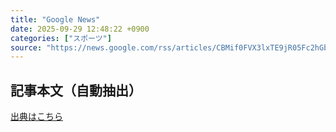 ```yaml
---
title: "Google News"
date: 2025-09-29 12:48:22 +0900
categories: ["スポーツ"]
source: "https://news.google.com/rss/articles/CBMif0FVX3lxTE9jR05Fc2hGb0FsTFA3UDRsSHAySDVvSWdFR1N6UEF3Vnd6MFBKbmJfeEl6WHZSZUhWbmdXdGs0T3B2azJPMl9aNm1hNlBMXzBuV3BoTVRINE14d1llYURONkxacEdnTGtFX0tGbEpMUHVCN0FZN3lJT2xBbG8ybm8?oc=5"
---
```


## 記事本文（自動抽出）
<body class="y0K44d EA71Tc" id="readabilityBody"></body>

[出典はこちら](https://news.google.com/rss/articles/CBMif0FVX3lxTE9jR05Fc2hGb0FsTFA3UDRsSHAySDVvSWdFR1N6UEF3Vnd6MFBKbmJfeEl6WHZSZUhWbmdXdGs0T3B2azJPMl9aNm1hNlBMXzBuV3BoTVRINE14d1llYURONkxacEdnTGtFX0tGbEpMUHVCN0FZN3lJT2xBbG8ybm8?oc=5)
